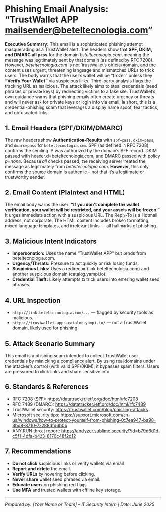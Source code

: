 
# Phishing Email Analysis: “TrustWallet APP <mailsender@beteltecnologia.com>”

**Executive Summary:** This email is a sophisticated phishing attempt masquerading as a TrustWallet alert. The headers show that **SPF, DKIM, and DMARC all pass** for the domain *beteltecnologia.com*, meaning the message was legitimately sent by that domain (as defined by RFC 7208). However, *beteltecnologia.com* is not TrustWallet’s official domain, and the content uses urgent, threatening language and mismatched URLs to trick users. The body warns that the user’s wallet will be “frozen” unless they **“Verify Your Wallet”** via suspicious links. Third-party analysis flags the tracking URL as malicious. The attack likely aims to steal credentials (seed phrases or private keys) by redirecting victims to a fake site. TrustWallet’s own guidance warns that phishing emails often create urgency or threats and will never ask for private keys or login info via email. In short, this is a credential-phishing scam that leverages a display name spoof, fear tactics, and obfuscated links.

## 1. Email Headers (SPF/DKIM/DMARC)

The raw headers show **Authentication-Results** with `spf=pass`, `dkim=pass`, and `dmarc=pass` for `beteltecnologia.com`. SPF (as defined in RFC 7208) confirms the sending IP was authorized by the domain’s SPF record. DKIM passed with header.d=beteltecnologia.com, and DMARC passed with policy *p=none*. Because *all* checks passed, the receiving server treated the message as legitimately from *beteltecnologia.com*. **However,** this only confirms the source domain is authentic – not that it’s a legitimate or trustworthy sender.

## 2. Email Content (Plaintext and HTML)

The email body warns the user: **“If you don't complete the wallet verification, your wallet will be restricted, and your assets will be frozen.”** It urges immediate action with a suspicious URL. The Reply-To is a Hotmail address, not corporate. The HTML content includes broken formatting, mixed language templates, and irrelevant links — all hallmarks of phishing.

## 3. Malicious Intent Indicators

- **Impersonation:** Uses the name “TrustWallet APP” but sends from beteltecnologia.com.
- **Urgency/Threats:** Pressure to act quickly or risk losing funds.
- **Suspicious Links:** Uses a redirector (link.beteltecnologia.com) and another suspicious domain (catalog.yampi.io).
- **Credential Theft:** Likely attempts to trick users into entering wallet seed phrases.

## 4. URL Inspection

- `http://link.beteltecnologia.com/...` — flagged by security tools as malicious.
- `https://trustwallet-apps.catalog.yampi.io/` — not a TrustWallet domain, likely used for phishing.

## 5. Attack Scenario Summary

This email is a phishing scam intended to collect TrustWallet user credentials by mimicking a compliance alert. By using real domains under the attacker’s control (with valid SPF/DKIM), it bypasses spam filters. Users are pressured to click links and share sensitive info.

## 6. Standards & References

- RFC 7208 (SPF): https://datatracker.ietf.org/doc/html/rfc7208
- RFC 7489 (DMARC): https://datatracker.ietf.org/doc/html/rfc7489
- TrustWallet security: https://trustwallet.com/blog/phishing-attacks
- Microsoft security tips: https://support.microsoft.com/en-us/windows/how-to-protect-yourself-from-phishing-0c7ea947-ba98-3bd8-8710-73288dfd6b0b
- ANY.RUN threat report: https://analyzer.sublime.security/?id=b79d6d1d-c5f1-4dfa-b423-8176c48f2d12

## 7. Recommendations

- **Do not click** suspicious links or verify wallets via email.
- **Report and delete** the email.
- **Verify URLs** by hovering before clicking.
- **Never share** wallet seed phrases via email.
- **Educate users** on phishing red flags.
- **Use MFA** and trusted wallets with offline key storage.

---

*Prepared by: [Your Name or Team] – IT Security Intern | Date: June 2025*
